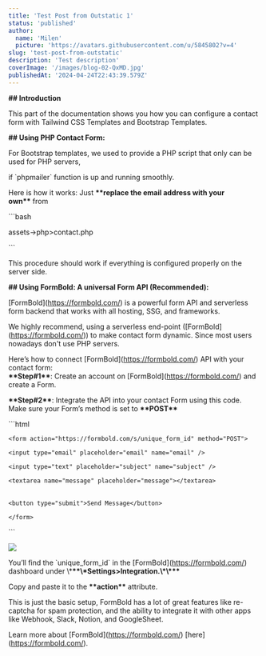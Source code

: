 ```yaml
---
title: 'Test Post from Outstatic 1'
status: 'published'
author:
  name: 'Milen'
  picture: 'https://avatars.githubusercontent.com/u/5845802?v=4'
slug: 'test-post-from-outstatic'
description: 'Test description'
coverImage: '/images/blog-02-QxMD.jpg'
publishedAt: '2024-04-24T22:43:39.579Z'
---
```


**## Introduction**

This part of the documentation shows you how you can configure a contact form with Tailwind CSS Templates and Bootstrap Templates.

**## Using PHP Contact Form:**

For Bootstrap templates, we used to provide a PHP script that only can be used for PHP servers,

if \`phpmailer\` function is up and running smoothly.

Here is how it works: Just **\*\*replace the email address with your own\*\*** from

\`\`\`bash

assets-&gt;php&gt;contact.php

\`\`\`

This procedure should work if everything is configured properly on the server side.

**## Using FormBold: A universal Form API (Recommended):**

\[FormBold\](<https://formbold.com/>) is a powerful form API and serverless form backend that works with all hosting, SSG, and frameworks.

We highly recommend, using a serverless end-point (\[FormBold\](<https://formbold.com/>)) to make contact form dynamic. Since most users nowadays don't use PHP servers.

Here’s how to connect \[FormBold\](<https://formbold.com/>) API with your contact form:\
**\*\*Step#1\*\***: Create an account on \[FormBold\](<https://formbold.com/>) and create a Form.

**\*\*Step#2\*\***: Integrate the API into your contact Form using this code. Make sure your Form’s method is set to **\*\*POST\*\***

\`\`\`html

`<form action="https://formbold.com/s/unique_form_id" method="POST">`

`<input type="email" placeholder="email" name="email" />`

`<input type="text" placeholder="subject" name="subject" />`

`<textarea name="message" placeholder="message"></textarea>`

\
`<button type="submit">Send Message</button>`

`</form>`

\`\`\`

![](/images/logo-Q0NT.svg)

You’ll find the \`unique_form_id\` in the \[FormBold\](<https://formbold.com/>) dashboard under \\\***\*\*\\\*Settings&gt;Integration.\\\*\\\*\*\***

Copy and paste it to the **\*\*action\*\*** attribute.

This is just the basic setup, FormBold has a lot of great features like re-captcha for spam protection, and the ability to integrate it with other apps like Webhook, Slack, Notion, and GoogleSheet.

Learn more about \[FormBold\](<https://formbold.com/>) \[here\](<https://formbold.com/>).